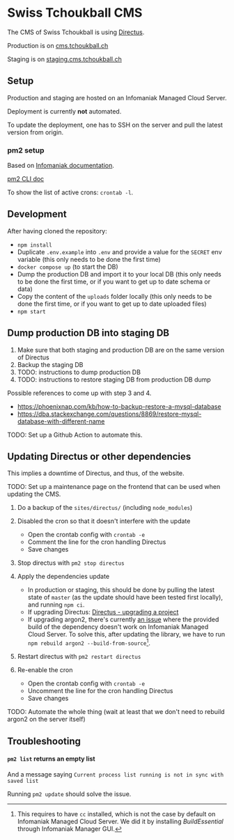 # Swiss Tchoukball CMS

The CMS of Swiss Tchoukball is using [Directus](https://directus.io).

Production is on [cms.tchoukball.ch](https://cms.tchoukball.ch)

Staging is on [staging.cms.tchoukball.ch](https://staging.cms.tchoukball.ch)

## Setup

Production and staging are hosted on an Infomaniak Managed Cloud Server.

Deployment is currently **not** automated.

To update the deployment, one has to SSH on the server and pull the latest version from origin.

### pm2 setup

Based on [Infomaniak documentation](https://www.infomaniak.com/fr/support/faq/2201/serveur-cloud-application-nodejs-fonctionnement-permanent).

[pm2 CLI doc](https://pm2.io/docs/runtime/reference/pm2-cli/)

To show the list of active crons: `crontab -l`.

## Development

After having cloned the repository:

- `npm install`
- Duplicate `.env.example` into `.env` and provide a value for the `SECRET` env variable (this only needs to be done the first time)
- `docker compose up` (to start the DB)
- Dump the production DB and import it to your local DB (this only needs to be done the first time, or if you want to get up to date schema or data)
- Copy the content of the `uploads` folder locally (this only needs to be done the first time, or if you want to get up to date uploaded files)
- `npm start`

## Dump production DB into staging DB

1. Make sure that both staging and production DB are on the same version of Directus
2. Backup the staging DB
3. TODO: instructions to dump production DB
4. TODO: instructions to restore staging DB from production DB dump

Possible references to come up with step 3 and 4.

- https://phoenixnap.com/kb/how-to-backup-restore-a-mysql-database
- https://dba.stackexchange.com/questions/8869/restore-mysql-database-with-different-name

TODO: Set up a Github Action to automate this.

## Updating Directus or other dependencies

This implies a downtime of Directus, and thus, of the website.

TODO: Set up a maintenance page on the frontend that can be used when updating the CMS.

1. Do a backup of the `sites/directus/` (including `node_modules`)

2. Disabled the cron so that it doesn't interfere with the update
   - Open the crontab config with `crontab -e`
   - Comment the line for the cron handling Directus
   - Save changes
3. Stop directus with `pm2 stop directus`

4. Apply the dependencies update
   - In production or staging, this should be done by pulling the latest state of `master` (as the update should have been tested first locally), and running `npm ci`.
   - If upgrading Directus: [Directus - upgrading a project](https://docs.directus.io/configuration/upgrades-migrations/#upgrading-updating-a-project)
   - If upgrading argon2, there's currently [an issue](https://github.com/ranisalt/node-argon2/issues/276) where the provided build of the dependency doesn't work on Infomaniak Managed Cloud Server. To solve this, after updating the library, we have to run `npm rebuild argon2 --build-from-source`[^1].
5. Restart directus with `pm2 restart directus`

6. Re-enable the cron
   - Open the crontab config with `crontab -e`
   - Uncomment the line for the cron handling Directus
   - Save changes

TODO: Automate the whole thing (wait at least that we don't need to rebuild argon2 on the server itself)

## Troubleshooting

#### `pm2 list` returns an empty list

And a message saying `Current process list running is not in sync with saved list`

Running `pm2 update` should solve the issue.

[^1]: This requires to have `cc` installed, which is not the case by default on Infomaniak Managed Cloud Server. We did it by installing _BuildEssential_ through Infomaniak Manager GUI.
